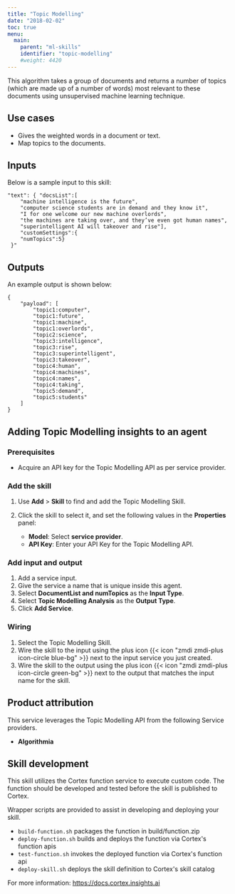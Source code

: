```yaml
---
title: "Topic Modelling"
date: "2018-02-02"
toc: true
menu:
  main:
    parent: "ml-skills"
    identifier: "topic-modelling"
    #weight: 4420
---
```

This algorithm takes a group of documents and returns a number of topics (which are made up of a number of words) most relevant to these documents using unsupervised machine learning technique.
## Use cases
- Gives the weighted words in a document or text.
- Map topics to the documents.

## Inputs

Below is a sample input to this skill:

```
"text": { "docsList":[
    "machine intelligence is the future",
    "computer science students are in demand and they know it",
    "I for one welcome our new machine overlords",
    "the machines are taking over, and they’ve even got human names",
    "superintelligent AI will takeover and rise"],
    "customSettings":{
    "numTopics":5}
 }"	
```

## Outputs
An example output is shown below:

```
{
    "payload": [
        "topic1:computer",
        "topic1:future",
        "topic1:machine",
        "topic1:overlords",
        "topic2:science",
        "topic3:intelligence",
        "topic3:rise",
        "topic3:superintelligent",
        "topic3:takeover",
        "topic4:human",
        "topic4:machines",
        "topic4:names",
        "topic4:taking",
        "topic5:demand",
        "topic5:students"
    ]
}

```

## Adding Topic Modelling insights to an agent
### Prerequisites
* Acquire an API key for the Topic Modelling API as per service provider.

### Add the skill
1. Use **Add** > **Skill** to find and add the Topic Modelling Skill.
1. Click the skill to select it, and set the following values in the **Properties** panel:
 
    * **Model**: Select **service provider**.
    * **API Key**: Enter your API Key for the Topic Modelling API.

### Add input and output
1. Add a service input.
1. Give the service a name that is unique inside this agent.
1. Select **DocumentList and numTopics** as the **Input Type**.
1. Select **Topic Modelling Analysis** as the **Output Type**.
1. Click **Add Service**.

### Wiring
1. Select the Topic Modelling Skill.
2. Wire the skill to the input using the plus icon {{< icon "zmdi zmdi-plus icon-circle blue-bg" >}} next to the input service you just created.
3. Wire the skill to the output using the plus icon {{< icon "zmdi zmdi-plus icon-circle green-bg" >}} next to the output that matches the input name for the skill.

## Product attribution
This service leverages the Topic Modelling API from the following Service providers.
* **Algorithmia**

## Skill development
This skill utilizes the Cortex function service to execute custom code.
The function should be developed and tested before the skill is published to Cortex.
  
Wrapper scripts are provided to assist in developing and deploying your skill.
* `build-function.sh` packages the function in build/function.zip
* `deploy-function.sh` builds and deploys the function via Cortex's function apis
* `test-function.sh` invokes the deployed function via Cortex's function api
* `deploy-skill.sh` deploys the skill definition to Cortex's skill catalog

For more information: https://docs.cortex.insights.ai
